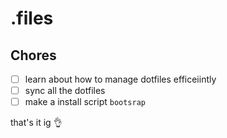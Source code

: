 # .files

## Chores

- [ ] learn about how to manage dotfiles efficeiintly
- [ ] sync all the dotfiles
- [ ] make a install script `bootsrap`

that's it ig 👌
